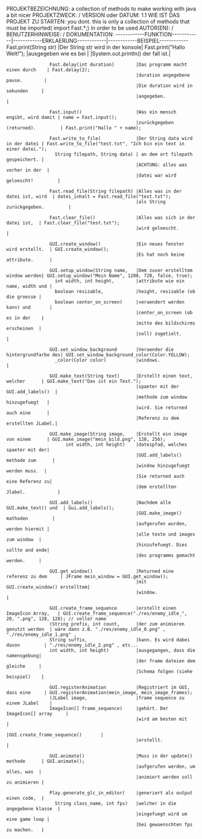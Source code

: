 PROJEKTBEZEICHNUNG: a collection of methods to make working with java a bit nicer
PROJEKTZWECK: /
VERSION oder DATUM: 1.1
WIE IST DAS PROJEKT ZU STARTEN: you dont. this is only a collection of methods that must be imported( import Fast.*;) in order to be used
AUTOR(EN): /
BENUTZERHINWEISE: /
DOKUMENTATION:
                    ------------FUNKTION------------|------------ERKLAERUNG------------|------------BEISPIEL------------
                    Fast.print(String str)          |Der String str wird in der konsole| Fast.print("Hallo Welt!");
                                                    |ausgegeben wie es bei             |
                                                    |System.out.println() der fall ist.|
                    
                    Fast.delay(int duration)        |Das programm macht einen durch    | Fast.delay(2);
                                                    |duration angegebene pause.        |
                                                    |Die duration wird in sekunden     |
                                                    |angegeben.                        |
                                                    
                    Fast.input()                    |Was ein mensch engibt, wird damit | name = Fast.input();
                                                    |zurückgegeben (returned).         | Fast.print("Hallo " + name);
                                                    
                    Fast.write_to_file(             |Der String data wird in der datei | Fast.write_to_file("test.txt", "Ich bin ein text in einer datei.");
                      String filepath, String data) | an dem ort filepath gespeichert. |
                                                    |ACHTUNG: alles was vorher in der  |
                                                    |datei war wird geloescht!         |
                                            
                    Fast.read_file(String filepath) |Alles was in der datei ist, wird  | datei_inhalt = Fast.read_file("test.txt");
                                                    |als String zurückgegeben.         |
                                                    
                    Fast.clear_file()               |Alles was sich in der datei ist,  | Fast.clear_file("test.txt");
                                                    |wird geloescht.                   |
                                                    
                    GUI.create_window()             |Ein neues fenster wird erstellt.  | GUI.create_window();
                                                    |Es hat noch keine attribute.      |
                                                
                    GUI.setup_window(String name,   |Dem zuvor erstelltem window werden| GUI.setup_window("Mein Name", 1280, 720, false, true);
                      int width, int height,        |attribute wie ein name, width und |
                      boolean resizable,            |height, resizable (ob die groesse |
                      boolean center_on_screen)     |veraendert werden kann) und       |
                                                    |center_on_screen (ob es in der    |
                                                    |mitte des bildschirms erscheinen  |
                                                    |soll) zugetielt.                  |
                                        
                    GUI.set_window_background       |Veraender die hintergrundfarbe des| GUI.set_window_background_color(Color.YELLOW);
                      _color(Color color)           |windows.                          |
                      
                    GUI.make_text(String text)      |Erstellt einen text, welcher      | GUI.make_text("Das ist ein Text.");
                                                    |spaeter mit der GUI.add_labels()  |
                                                    |methode zum window hinzugefuegt   |
                                                    |wird. Sie returned auch eine      |
                                                    |Referenz zu dem erstellten JLabel.|
                                                    
                    GUI.make_image(String image,    |Erstellt ein image von einem      | GUI.make_image("mein_bild.png", 128, 256);
                          int width, int height)    |dateipfad, welches spaeter mit der|
                                                    |GUI.add_labels() methode zum      |
                                                    |window hinzugefuegt werden muss.  |
                                                    |Sie returned auch eine Referenz zu|
                                                    |dem erstellten Jlabel.            |
                                                    
                    GUI.add_labels()                |Nachdem alle GUI.make_text() und  | Gui.add_labels();
                                                    |GUI.make_image() mathoden         |
                                                    |aufgerufen wurden, werden hiermit |
                                                    |alle texte und images zum window  |
                                                    |hinzufefuegt. Dies sollte and ende|
                                                    |des programms gemacht werden.     |
                                                    
                    GUI.get_window()                |Returned eine referenz zu dem     | JFrame mein_window = GUI.get_window();
                                                    |mit GUI.create_window() erstelltem|
                                                    |window.                           |

                    GUI.create_frame_sequence       |erstellt einen ImageIcon Array,   | GUI.create_frame_sequence("./res/enemy_idle_", 20, ".png", 128, 128); // voller name
                    (String prefix, int count,      |der zum animieren genutzt werden  | wäre dann z.B. "./res/enemy_idle_0.png" , "./res/enemy_idle_1.png" , 
                    String suffix,                  |kann. Es wird dabei davon         | "./res/enemy_idle_2.png" , etc...
                    int width, int height)          |ausgegangen, dass die namensgebung|
                                                    |der frame dateien dem gleiche     |
                                                    |Schema folgen (siehe beispiel)    |

                    GUI.registerAnimation           |Registriert im GUI, dass eine     | GUI.registerAnimation(mein_image, mein_image_frames);
                    (JLabel image,                  |frame sequence zu einem JLabel    |
                    ImageIcon[] frame_sequence)     |gehört. Der ImageIcon[] array     |
                      	                            |wird am besten mit                |
                                                    |GUI.create_frame_sequence()       |
                                                    |erstellt.                         |
                                                    
                    GUI.animate()                   |Muss in der update() methode      | GUI.animate();
                                                    |aufgerufen werden, um alles, was  |
                                                    |animiert werden soll zu animieren |
                    
                    Play.generate_glc_in_editor(    |generiert als output einen code,  |
                      String class_name, int fps)   |welcher in die angegebene klasse  |
                                                    |eingefuegt wird um eine game loop |
                                                    |bei gewuenschten fps zu machen.   |